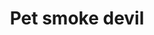 ---
layout: item
title: Pet smoke devil
item-id: 12648
datatable: true
id: 12648
name: "Pet smoke devil"
members: true
lowalch: 0
highalch: 0
examine: "*cough*"
monsters:
  - id: 499
    name: "Thermonuclear smoke devil"
    members: true
    combat_level: 301
    wiki_url: "https://oldschool.runescape.wiki/w/Thermonuclear_smoke_devil"
    drops:
      - quantity: "1"
        rarity: 0.0003333333333333333
        drop_requirements: null
---